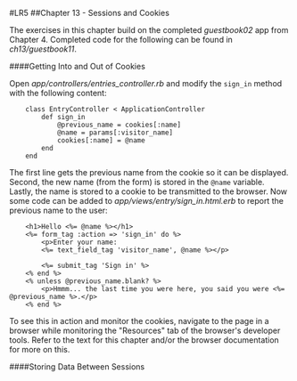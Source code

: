 #LR5
##Chapter 13 - Sessions and Cookies

The exercises in this chapter build on the completed *guestbook02* app from Chapter 4. Completed code for the following can be found in *ch13/guestbook11*.

####Getting Into and Out of Cookies

Open *app/controllers/entries_controller.rb* and modify the `sign_in` method with the following content:

		class EntryController < ApplicationController
			def sign_in
				@previous_name = cookies[:name]
				@name = params[:visitor_name]
				cookies[:name] = @name
			end
		end

The first line gets the previous name from the cookie so it can be displayed. Second, the new name (from the form) is stored in the `@name` variable. Lastly, the name is stored to a cookie to be transmitted to the browser. Now some code can be added to *app/views/entry/sign_in.html.erb* to report the previous name to the user:


		<h1>Hello <%= @name %></h1>
		<%= form_tag :action => 'sign_in' do %>
			<p>Enter your name:
			<%= text_field_tag 'visitor_name', @name %></p>

			<%= submit_tag 'Sign in' %>
		<% end %>
		<% unless @previous_name.blank? %>
			<p>Hmmm... the last time you were here, you said you were <%= @previous_name %>.</p>
		<% end %>

To see this in action and monitor the cookies, navigate to the page in a browser while monitoring the "Resources" tab of the browser's developer tools. Refer to the text for this chapter and/or the browser documentation for more on this.

####Storing Data Between Sessions



